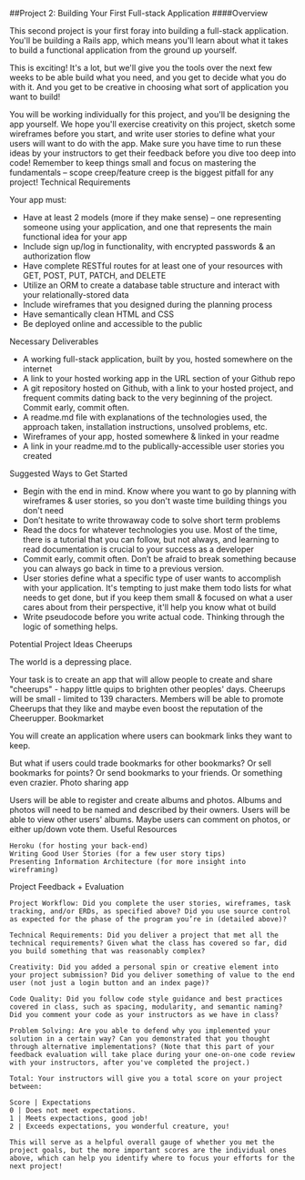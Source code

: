 ##Project 2: Building Your First Full-stack Application
####Overview

This second project is your first foray into building a full-stack application. You'll be building a Rails app, which means you'll learn about what it takes to build a functional application from the ground up yourself.

This is exciting! It's a lot, but we'll give you the tools over the next few weeks to be able build what you need, and you get to decide what you do with it. And you get to be creative in choosing what sort of application you want to build!

You will be working individually for this project, and you'll be designing the app yourself. We hope you'll exercise creativity on this project, sketch some wireframes before you start, and write user stories to define what your users will want to do with the app. Make sure you have time to run these ideas by your instructors to get their feedback before you dive too deep into code! Remember to keep things small and focus on mastering the fundamentals – scope creep/feature creep is the biggest pitfall for any project!
Technical Requirements

Your app must:

- Have at least 2 models (more if they make sense) – one representing someone using your application, and one that represents the main functional idea for your app
-    Include sign up/log in functionality, with encrypted passwords & an authorization flow
-    Have complete RESTful routes for at least one of your resources with GET, POST, PUT, PATCH, and DELETE
 -   Utilize an ORM to create a database table structure and interact with your relationally-stored data
 -   Include wireframes that you designed during the planning process
 -   Have semantically clean HTML and CSS
 -   Be deployed online and accessible to the public

Necessary Deliverables

  -  A working full-stack application, built by you, hosted somewhere on the internet
  - A link to your hosted working app in the URL section of your Github repo
   - A git repository hosted on Github, with a link to your hosted project, and frequent commits dating back to the very beginning of the project. Commit early, commit often.
   - A readme.md file with explanations of the technologies used, the approach taken, installation instructions, unsolved problems, etc.
   - Wireframes of your app, hosted somewhere & linked in your readme
   - A link in your readme.md to the publically-accessible user stories you created

Suggested Ways to Get Started

-    Begin with the end in mind. Know where you want to go by planning with wireframes & user stories, so you don't waste time building things you don't need
-    Don’t hesitate to write throwaway code to solve short term problems
-    Read the docs for whatever technologies you use. Most of the time, there is a tutorial that you can follow, but not always, and learning to read documentation is crucial to your success as a developer
-    Commit early, commit often. Don’t be afraid to break something because you can always go back in time to a previous version.
-    User stories define what a specific type of user wants to accomplish with your application. It's tempting to just make them todo lists for what needs to get done, but if you keep them small & focused on what a user cares about from their perspective, it'll help you know what ot build
-   Write pseudocode before you write actual code. Thinking through the logic of something helps.

Potential Project Ideas
Cheerups

The world is a depressing place.

Your task is to create an app that will allow people to create and share "cheerups" - happy little quips to brighten other peoples' days. Cheerups will be small - limited to 139 characters. Members will be able to promote Cheerups that they like and maybe even boost the reputation of the Cheerupper.
Bookmarket

You will create an application where users can bookmark links they want to keep.

But what if users could trade bookmarks for other bookmarks? Or sell bookmarks for points? Or send bookmarks to your friends. Or something even crazier.
Photo sharing app

Users will be able to register and create albums and photos. Albums and photos will need to be named and described by their owners. Users will be able to view other users' albums. Maybe users can comment on photos, or either up/down vote them.
Useful Resources

    Heroku (for hosting your back-end)
    Writing Good User Stories (for a few user story tips)
    Presenting Information Architecture (for more insight into wireframing)

Project Feedback + Evaluation

    Project Workflow: Did you complete the user stories, wireframes, task tracking, and/or ERDs, as specified above? Did you use source control as expected for the phase of the program you’re in (detailed above)?

    Technical Requirements: Did you deliver a project that met all the technical requirements? Given what the class has covered so far, did you build something that was reasonably complex?

    Creativity: Did you added a personal spin or creative element into your project submission? Did you deliver something of value to the end user (not just a login button and an index page)?

    Code Quality: Did you follow code style guidance and best practices covered in class, such as spacing, modularity, and semantic naming? Did you comment your code as your instructors as we have in class?

    Problem Solving: Are you able to defend why you implemented your solution in a certain way? Can you demonstrated that you thought through alternative implementations? (Note that this part of your feedback evaluation will take place during your one-on-one code review with your instructors, after you've completed the project.)

    Total: Your instructors will give you a total score on your project between:

    Score | Expectations
    0 | Does not meet expectations.
    1 | Meets expectactions, good job!
    2 | Exceeds expectations, you wonderful creature, you!

    This will serve as a helpful overall gauge of whether you met the project goals, but the more important scores are the individual ones above, which can help you identify where to focus your efforts for the next project!
